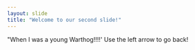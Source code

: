 ```yaml
---
layout: slide
title: "Welcome to our second slide!"
---
```

"When I was a young Warthog!!!!'
Use the left arrow to go back!
